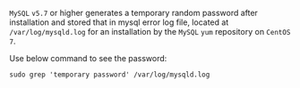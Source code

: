`MySQL` `v5.7` or higher generates a temporary random password after installation and stored that in mysql error log file, located at `/var/log/mysqld.log` for an installation by the `MySQL` `yum` repository on `CentOS 7`.

Use below command to see the password:
```
sudo grep 'temporary password' /var/log/mysqld.log
```

